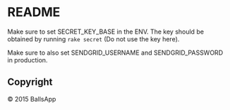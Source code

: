 # README

Make sure to set SECRET_KEY_BASE in the ENV. The key should be obtained by running
`rake secret` (Do not use the key here).

Make sure to also set SENDGRID_USERNAME and SENDGRID_PASSWORD in production.

## Copyright

&copy; 2015 BallsApp
